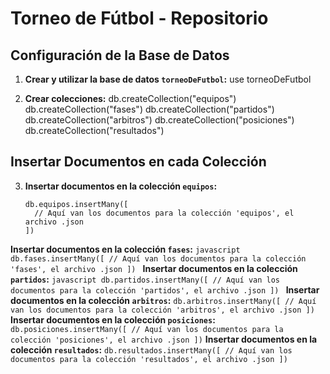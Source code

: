 # Torneo de Fútbol - Repositorio


## Configuración de la Base de Datos

1. **Crear y utilizar la base de datos `torneoDeFutbol`:**
    use torneoDeFutbol

2. **Crear colecciones:**
    db.createCollection("equipos")
    db.createCollection("fases")
    db.createCollection("partidos")
    db.createCollection("arbitros")
    db.createCollection("posiciones")
    db.createCollection("resultados")

## Insertar Documentos en cada Colección

3. **Insertar documentos en la colección `equipos`:**
    ```
    db.equipos.insertMany([
      // Aquí van los documentos para la colección 'equipos', el archivo .json
    ])
    ```
 **Insertar documentos en la colección `fases`:**
    ```javascript
    db.fases.insertMany([
      // Aquí van los documentos para la colección 'fases', el archivo .json
    ])
    ```
 **Insertar documentos en la colección `partidos`:**
    ```javascript
    db.partidos.insertMany([
      // Aquí van los documentos para la colección 'partidos', el archivo .json
    ])
    ```
 **Insertar documentos en la colección `arbitros`:**
    ```
    db.arbitros.insertMany([
      // Aquí van los documentos para la colección 'arbitros', el archivo .json
    ])
    ```
 **Insertar documentos en la colección `posiciones`:**
    ```
    db.posiciones.insertMany([
      // Aquí van los documentos para la colección 'posiciones', el archivo .json
    ])
    ```
 **Insertar documentos en la colección `resultados`:**
    ```
    db.resultados.insertMany([
      // Aquí van los documentos para la colección 'resultados', el archivo .json
    ])
    ```
